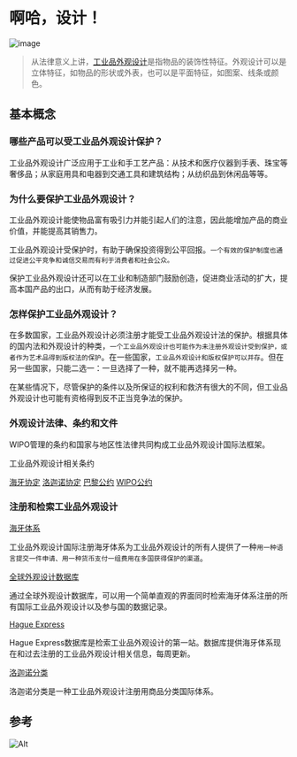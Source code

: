 # 啊哈，设计！

![image](https://user-images.githubusercontent.com/100823194/156499325-13aa9583-e93d-4002-82ef-153a8db55306.png)
> 从法律意义上讲，[工业品外观设计](https://www.wipo.int/designs/zh/)是指物品的装饰性特征。外观设计可以是立体特征，如物品的形状或外表，也可以是平面特征，如图案、线条或颜色。

## 基本概念

### 哪些产品可以受工业品外观设计保护？

工业品外观设计广泛应用于工业和手工艺产品：从技术和医疗仪器到手表、珠宝等奢侈品；从家庭用具和电器到交通工具和建筑结构；从纺织品到休闲品等等。

### 为什么要保护工业品外观设计？

工业品外观设计能使物品富有吸引力并能引起人们的注意，因此能增加产品的商业价值，并能提高其销售力。

工业品外观设计受保护时，有助于确保投资得到公平回报。`一个有效的保护制度也通过促进公平竞争和诚信交易而有利于消费者和社会公众。`

保护工业品外观设计还可以在工业和制造部门鼓励创造，促进商业活动的扩大，提高本国产品的出口，从而有助于经济发展。

### 怎样保护工业品外观设计？

在多数国家，工业品外观设计必须注册才能受工业品外观设计法的保护。根据具体的国内法和外观设计的种类，`一个工业品外观设计也可能作为未注册外观设计受到保护，或者作为艺术品得到版权法的保护`。在一些国家，`工业品外观设计和版权保护可以并存`。但在另一些国家，只能二选一：一旦选择了一种，就不能再选择另一种。

在某些情况下，尽管保护的条件以及所保证的权利和救济有很大的不同，但工业品外观设计也可能有资格得到反不正当竞争法的保护。

### 外观设计法律、条约和文件

WIPO管理的条约和国家与地区性法律共同构成工业品外观设计国际法框架。

工业品外观设计相关条约

[海牙协定](https://www.wipo.int/wipolex/zh/wipo_treaties/details.jsp?treaty_id=9)
[洛迦诺协定](https://www.wipo.int/wipolex/zh/wipo_treaties/details.jsp?treaty_id=14)
[巴黎公约](https://www.wipo.int/wipolex/zh/wipo_treaties/details.jsp?treaty_id=2)
[WIPO公约](https://www.wipo.int/wipolex/zh/wipo_treaties/details.jsp?treaty_id=1)

### 注册和检索工业品外观设计

[海牙体系](https://www.wipo.int/hague/zh/)

工业品外观设计国际注册海牙体系为工业品外观设计的所有人提供了一种`用一种语言提交一件申请、用一种货币支付一组费用在多国获得保护的渠道`。

[全球外观设计数据库](https://www.wipo.int/reference/zh/designdb/)

通过全球外观设计数据库，可以用一个简单直观的界面同时检索海牙体系注册的所有国际工业品外观设计以及参与国的数据记录。

[Hague Express](https://www.wipo.int/hague/zh/design_search/)

Hague Express数据库是检索工业品外观设计的第一站。数据库提供海牙体系现在和过去注册的工业品外观设计相关信息，每周更新。

[洛迦诺分类](https://www.wipo.int/classifications/locarno/en/)

洛迦诺分类是一种工业品外观设计注册用商品分类国际体系。

## 参考

![Alt](https://repobeats.axiom.co/api/embed/502420e3d7ebdd9c28fb77f26fbf20e04fa836d2.svg "Repobeats analytics image")


